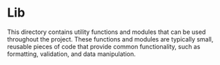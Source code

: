 # Lib

This directory contains utility functions and modules that can be used throughout the project. These functions and modules are typically small, reusable pieces of code that provide common functionality, such as formatting, validation, and data manipulation.
